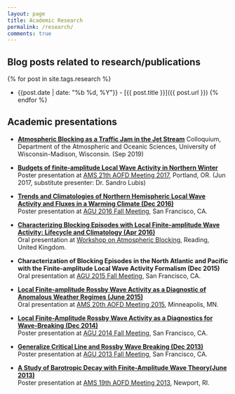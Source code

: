 ```yaml
---
layout: page
title: Academic Research
permalink: /research/
comments: true
---
```


## Blog posts related to research/publications

{% for post in site.tags.research %}
 - {{post.date | date: "%b %d, %Y"}} - [{{ post.title }}]({{ post.url }})
{% endfor %}

## Academic presentations

* **[Atmospheric Blocking as a Traffic Jam in the Jet Stream](https://www.dropbox.com/s/e2oxup0p7esv5nz/clare-uw-colloquium-20190909.pdf?dl=1)**
Colloquium, Department of the Atmospheric and Oceanic Sciences, University of Wisconsin-Madison,
Wisconsin. (Sep 2019)

* **[Budgets of finite-amplitude Local Wave Activity in Northern Winter](https://www.dropbox.com/s/0ocvvwfb44e551b/AMS2017_poster_final.pdf?dl=1)**  
Poster presentation at [AMS 21th AOFD Meeting 2017](https://ams.confex.com/ams/21Fluid19Middle/webprogram/21FLUID.html), Portland, OR. (Jun 2017, substitute presenter: Dr. Sandro Lubis)  

* **[Trends and Climatologies of Northern Hemispheric Local Wave Activity and Fluxes in a Warming Climate (Dec 2016)](https://agu.confex.com/data/handout/agu/fm16/Paper_197912_handout_9528_0.pdf)**  
Poster presentation at [AGU 2016 Fall Meeting](http://fallmeeting.agu.org/2016/), San Francisco, CA.

* **[Characterizing Blocking Episodes with Local Finite-amplitude Wave Activity: Lifecycle and Climatology (Apr 2016)](http://www.met.reading.ac.uk/~ben/blocking2016/talks/huang.pdf)**  
Oral presentation at [Workshop on Atmospheric Blocking](http://http//www.sparc-climate.org/meetings/wwwsparc-climateorgmeetingssparc-blocking-workshop-april2016/), Reading, United Kingdom.

* **Characterization of Blocking Episodes in the North Atlantic and Pacific with the Finite-amplitude Local Wave Activity Formalism (Dec 2015)**  
Oral presentation at [AGU 2015 Fall Meeting](http://fallmeeting.agu.org/2015/), San Francisco, CA.

* **[Local Finite-amplitude Rossby Wave Activity as a Diagnostic of Anomalous Weather Regimes (June 2015)](https://ams.confex.com/ams/20Fluid/videogateway.cgi/id/30468?recordingid=30468)**  
Oral presentation at [AMS 20th AOFD Meeting 2015](http://www.ametsoc.org/meet/fainst/201520fluid.html), Minneapolis, MN.

* **[Local Finite-Amplitude Rossby Wave Activity as a Diagnostics for Wave-Breaking (Dec 2014)](http://home.uchicago.edu/~csyhuang/Presentations/AGU2014_upload.pdf)**  
Poster presentation at [AGU 2014 Fall Meeting](http://fallmeeting.agu.org/2014/), San Francisco, CA.

* **[Generalize Critical Line and Rossby Wave Breaking (Dec 2013)](http://home.uchicago.edu/~csyhuang/Presentations/AGU2013_upload.pdf)**  
Poster presentation at [AGU 2013 Fall Meeting](http://fallmeeting.agu.org/2013/), San Francisco, CA.

* **[A Study of Barotropic Decay with Finite-Amplitude Wave Theory(June 2013)](http://home.uchicago.edu/~csyhuang/Presentations/AMS2013_final.pdf)**  
Poster presentation at [AMS 19th AOFD Meeting 2013](https://ams.confex.com/ams/19Fluid17Middle/webprogram/start.html), Newport, RI.
